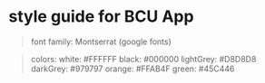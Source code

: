 # style guide for BCU App

> font family: Montserrat (google fonts)

> colors: 
> white: #FFFFFF
> black: #000000
> lightGrey: #D8D8D8
> darkGrey: #979797
> orange: #FFAB4F
> green: #45C446